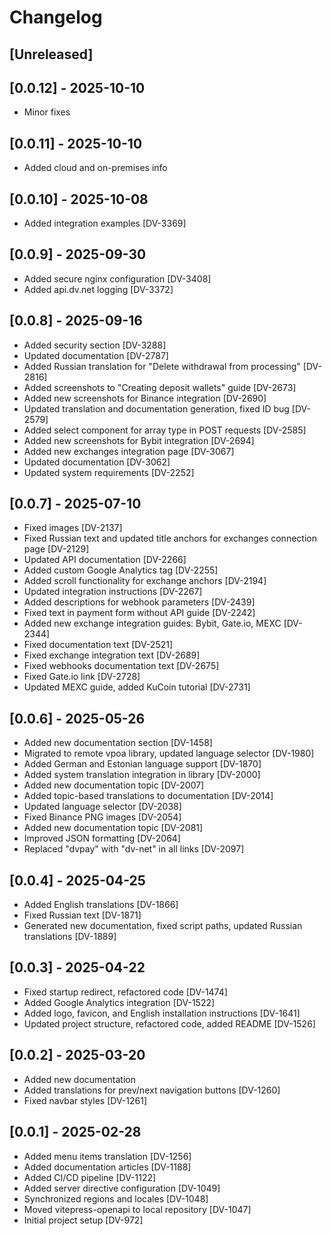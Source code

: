 # Changelog

## [Unreleased]

## [0.0.12] - 2025-10-10

- Minor fixes

## [0.0.11] - 2025-10-10

- Added cloud and on-premises info

## [0.0.10] - 2025-10-08

- Added integration examples [DV-3369]

## [0.0.9] - 2025-09-30

- Added secure nginx configuration [DV-3408]
- Added api.dv.net logging [DV-3372]

## [0.0.8] - 2025-09-16

- Added security section [DV-3288]
- Updated documentation [DV-2787]
- Added Russian translation for "Delete withdrawal from processing" [DV-2816]
- Added screenshots to "Creating deposit wallets" guide [DV-2673]
- Added new screenshots for Binance integration [DV-2690]
- Updated translation and documentation generation, fixed ID bug [DV-2579]
- Added select component for array type in POST requests [DV-2585]
- Added new screenshots for Bybit integration [DV-2694]
- Added new exchanges integration page [DV-3067]
- Updated documentation [DV-3062]
- Updated system requirements [DV-2252]

## [0.0.7] - 2025-07-10

- Fixed images [DV-2137]
- Fixed Russian text and updated title anchors for exchanges connection page [DV-2129]
- Updated API documentation [DV-2266]
- Added custom Google Analytics tag [DV-2255]
- Added scroll functionality for exchange anchors [DV-2194]
- Updated integration instructions [DV-2267]
- Added descriptions for webhook parameters [DV-2439]
- Fixed text in payment form without API guide [DV-2242]
- Added new exchange integration guides: Bybit, Gate.io, MEXC [DV-2344]
- Fixed documentation text [DV-2521]
- Fixed exchange integration text [DV-2689]
- Fixed webhooks documentation text [DV-2675]
- Fixed Gate.io link [DV-2728]
- Updated MEXC guide, added KuCoin tutorial [DV-2731]

## [0.0.6] - 2025-05-26

- Added new documentation section [DV-1458]
- Migrated to remote vpoa library, updated language selector [DV-1980]
- Added German and Estonian language support [DV-1870]
- Added system translation integration in library [DV-2000]
- Added new documentation topic [DV-2007]
- Added topic-based translations to documentation [DV-2014]
- Updated language selector [DV-2038]
- Fixed Binance PNG images [DV-2054]
- Added new documentation topic [DV-2081]
- Improved JSON formatting [DV-2064]
- Replaced "dvpay" with "dv-net" in all links [DV-2097]

## [0.0.4] - 2025-04-25

- Added English translations [DV-1866]
- Fixed Russian text [DV-1871]
- Generated new documentation, fixed script paths, updated Russian translations [DV-1889]

## [0.0.3] - 2025-04-22

- Fixed startup redirect, refactored code [DV-1474]
- Added Google Analytics integration [DV-1522]
- Added logo, favicon, and English installation instructions [DV-1641]
- Updated project structure, refactored code, added README [DV-1526]

## [0.0.2] - 2025-03-20

- Added new documentation
- Added translations for prev/next navigation buttons [DV-1260]
- Fixed navbar styles [DV-1261]

## [0.0.1] - 2025-02-28

- Added menu items translation [DV-1256]
- Added documentation articles [DV-1188]
- Added CI/CD pipeline [DV-1122]
- Added server directive configuration [DV-1049]
- Synchronized regions and locales [DV-1048]
- Moved vitepress-openapi to local repository [DV-1047]
- Initial project setup [DV-972]
